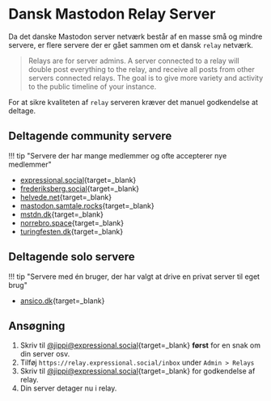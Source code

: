 # Dansk Mastodon Relay Server

Da det danske Mastodon server netværk består af en masse små og mindre servere, er flere servere der er gået sammen om et dansk `relay` netværk.

> Relays are for server admins. A server connected to a relay will double post everything to the relay, and receive all posts from other servers connected relays. The goal is to give more variety and activity to the public timeline of your instance.

For at sikre kvaliteten af `relay` serveren kræver det manuel godkendelse at deltage.

## Deltagende community servere

!!! tip "Servere der har mange medlemmer og ofte accepterer nye medlemmer"

- [expressional.social](https://expressional.social/){target=_blank}
- [frederiksberg.social](https://frederiksberg.social/){target=_blank}
- [helvede.net](https://helvede.net/){target=_blank}
- [mastodon.samtale.rocks](https://mastodon.samtale.rocks/){target=_blank}
- [mstdn.dk](https://mstdn.dk/){target=_blank}
- [norrebro.space](https://norrebro.space/){target=_blank}
- [turingfesten.dk](https://turingfesten.dk/){target=_blank}

## Deltagende solo servere

!!! tip "Servere med én bruger, der har valgt at drive en privat server til eget brug"

- [ansico.dk](https://ansico.dk/){target=_blank}

## Ansøgning

1. Skriv til [@jippi@expressional.social](https://expressional.social/@jippi){target=_blank} **først** for en snak om din server osv.
1. Tilføj `https://relay.expressional.social/inbox` under `Admin > Relays`
1. Skriv til [@jippi@expressional.social](https://expressional.social/@jippi){target=_blank} for godkendelse af relay.
1. Din server detager nu i relay.
